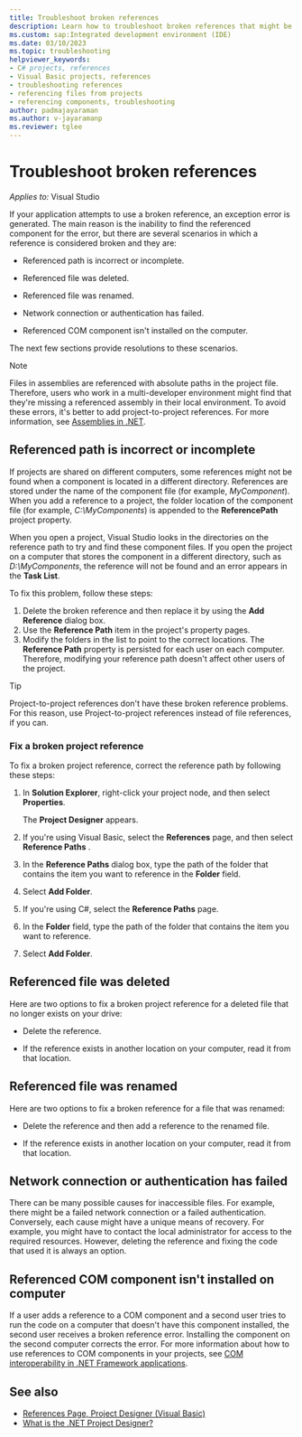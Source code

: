 ```yaml
---
title: Troubleshoot broken references
description: Learn how to troubleshoot broken references that might be caused by something other than your application's inability to find the referred component.
ms.custom: sap:Integrated development environment (IDE)
ms.date: 03/10/2023
ms.topic: troubleshooting
helpviewer_keywords:
- C# projects, references
- Visual Basic projects, references
- troubleshooting references
- referencing files from projects
- referencing components, troubleshooting
author: padmajayaraman
ms.author: v-jayaramanp
ms.reviewer: tglee
---
```

# Troubleshoot broken references

_Applies to:_&nbsp;Visual Studio

If your application attempts to use a broken reference, an exception error is generated. The main reason is the inability to find the referenced component for the error, but there are several scenarios in which a reference is considered broken and they are:

- Referenced path is incorrect or incomplete.

- Referenced file was deleted.

- Referenced file was renamed.

- Network connection or authentication has failed.

- Referenced COM component isn't installed on the computer.

The next few sections provide resolutions to these scenarios.

> [!NOTE]
> Files in assemblies are referenced with absolute paths in the project file. Therefore, users who work in a multi-developer environment might find that they're missing a referenced assembly in their local environment. To avoid these errors, it's better to add project-to-project references. For more information, see [Assemblies in .NET](/dotnet/standard/assembly/).

## Referenced path is incorrect or incomplete

If projects are shared on different computers, some references might not be found when a component is located in a different directory. References are stored under the name of the component file (for example, _MyComponent_). When you add a reference to a project, the folder location of the component file (for example, _C:\MyComponents_) is appended to the **ReferencePath** project property.

When you open a project, Visual Studio looks in the directories on the reference path to try and find these component files. If you open the project on a computer that stores the component in a different directory, such as _D:\MyComponents_, the reference will not be found and an error appears in the **Task List**.

To fix this problem, follow these steps:

1. Delete the broken reference and then replace it by using the **Add Reference** dialog box.
1. Use the **Reference Path** item in the project's property pages.
1. Modify the folders in the list to point to the correct locations.
   The **Reference Path** property is persisted for each user on each computer. Therefore, modifying your reference path doesn't affect other users of the project.

> [!TIP]
> Project-to-project references don't have these broken reference problems. For this reason, use Project-to-project references instead of file references, if you can.

### Fix a broken project reference

To fix a broken project reference, correct the reference path by following these steps:

1. In **Solution Explorer**, right-click your project node, and then select **Properties**.

   The **Project Designer** appears.

1. If you're using Visual Basic, select the **References** page, and then select **Reference Paths** .
1. In the **Reference Paths** dialog box, type the path of the folder that contains the item you want to reference in the **Folder** field.
1. Select **Add Folder**.

1. If you're using C#, select the **Reference Paths** page.
1. In the **Folder** field, type the path of the folder that contains the item you want to reference.
1. Select **Add Folder**.

## Referenced file was deleted

Here are two options to fix a broken project reference for a deleted file that no longer exists on your drive:

- Delete the reference.

- If the reference exists in another location on your computer, read it from that location.

## Referenced file was renamed

Here are two options to fix a broken reference for a file that was renamed:

- Delete the reference and then add a reference to the renamed file.

- If the reference exists in another location on your computer, read it from that location.

## Network connection or authentication has failed

There can be many possible causes for inaccessible files. For example, there might be a failed network connection or a failed authentication. Conversely, each cause might have a unique means of recovery. For example, you might have to contact the local administrator for access to the required resources. However, deleting the reference and fixing the code that used it is always an option.

## Referenced COM component isn't installed on computer

If a user adds a reference to a COM component and a second user tries to run the code on a computer that doesn't have this component installed, the second user receives a broken reference error. Installing the component on the second computer corrects the error. For more information about how to use references to COM components in your projects, see [COM interoperability in .NET Framework applications](/dotnet/visual-basic/programming-guide/com-interop/com-interoperability-in-net-framework-applications).

## See also

- [References Page, Project Designer (Visual Basic)](/visualstudio/ide/reference/references-page-project-designer-visual-basic)
- [What is the .NET Project Designer?](/visualstudio/ide/reference/project-properties-reference)